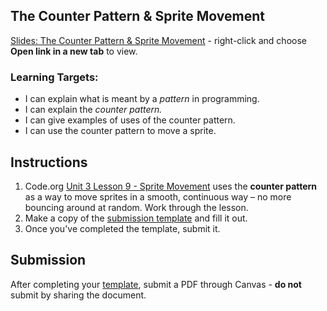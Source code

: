 ---
---

[//]: # ( <p><iframe src="https://douglasurner.github.io/GDP1/units/2/assignments/U2.2-the-counter-pattern/" width="100%" height="666px"></iframe></p> )

## The Counter Pattern & Sprite Movement

[slides]: https://docs.google.com/presentation/d/1zoqUeQQaZgavMT_BjwGBAsrYPxoCd3zo6ViXR2HIKDA/edit?usp=sharing
[template]: https://docs.google.com/document/d/1n0F_aC0CCHgDVMx2IR3WcZazU3ev-kix7pDCDY0CaIY/edit?usp=sharing

[Slides: The Counter Pattern & Sprite Movement][slides] - right-click and choose **Open link in a new tab** to view.

### Learning Targets:

* I can explain what is meant by a *pattern* in programming.
* I can explain the *counter pattern.*
* I can give examples of uses of the counter pattern.
* I can use the counter pattern to move a sprite.

## Instructions

1. Code.org [Unit 3 Lesson 9 - Sprite Movement][u3l9] uses the **counter pattern** as a way to move sprites in a smooth, continuous way – no more bouncing around at random. Work through the lesson.
1. Make a copy of the [submission template][template] and fill it out.
1. Once you've completed the template, submit it.

[u3l9]: https://studio.code.org/s/csd3-2018/stage/9/puzzle/1

## Submission

After completing your [template][], submit a PDF through Canvas - **do not** submit by sharing the document.
